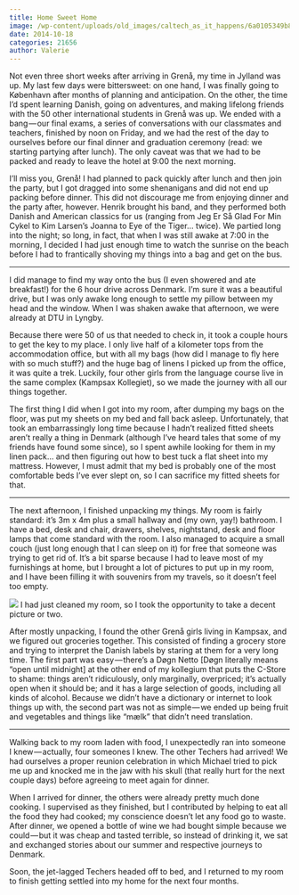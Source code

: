 ```yaml
---
title: Home Sweet Home
image: /wp-content/uploads/old_images/caltech_as_it_happens/6a0105349b8251970b01bb079634bf970d.jpg
date: 2014-10-18
categories: 21656
author: Valerie
---
```


Not even three short weeks after arriving in Grenå, my time in Jylland was up. My last few days were bittersweet: on one hand, I was finally going to København after months of planning and anticipation. On the other, the time I’d spent learning Danish, going on adventures, and making lifelong friends with the 50 other international students in Grenå was up. We ended with a bang — our final exams, a series of conversations with our classmates and teachers, finished by noon on Friday, and we had the rest of the day to ourselves before our final dinner and graduation ceremony (read: we starting partying after lunch). The only caveat was that we had to be packed and ready to leave the hotel at 9:00 the next morning.

I’ll miss you, Grenå!
I had planned to pack quickly after lunch and then join the party, but I got dragged into some shenanigans and did not end up packing before dinner. This did not discourage me from enjoying dinner and the party after, however. Henrik brought his band, and they performed both Danish and American classics for us (ranging from Jeg Er Så Glad For Min Cykel to Kim Larsen’s Joanna to Eye of the Tiger… twice). We partied long into the night; so long, in fact, that when I was still awake at 7:00 in the morning, I decided I had just enough time to watch the sunrise on the beach before I had to frantically shoving my things into a bag and get on the bus.

---

I did manage to find my way onto the bus (I even showered and ate breakfast!) for the 6 hour drive across Denmark. I’m sure it was a beautiful drive, but I was only awake long enough to settle my pillow between my head and the window. When I was shaken awake that afternoon, we were already at DTU in Lyngby.

Because there were 50 of us that needed to check in, it took a couple hours to get the key to my place. I only live half of a kilometer tops from the accommodation office, but with all my bags (how did I manage to fly here with so much stuff?) and the huge bag of linens I picked up from the office, it was quite a trek. Luckily, four other girls from the language course live in the same complex (Kampsax Kollegiet), so we made the journey with all our things together.

The first thing I did when I got into my room, after dumping my bags on the floor, was put my sheets on my bed and fall back asleep. Unfortunately, that took an embarrassingly long time because I hadn’t realized fitted sheets aren’t really a thing in Denmark (although I’ve heard tales that some of my friends have found some since), so I spent awhile looking for them in my linen pack… and then figuring out how to best tuck a flat sheet into my mattress. However, I must admit that my bed is probably one of the most comfortable beds I’ve ever slept on, so I can sacrifice my fitted sheets for that.

---

The next afternoon, I finished unpacking my things. My room is fairly standard: it’s 3m x 4m plus a small hallway and (my own, yay!) bathroom. I have a bed, desk and chair, drawers, shelves, nightstand, desk and floor lamps that come standard with the room. I also managed to acquire a small couch (just long enough that I can sleep on it) for free that someone was trying to get rid of. It’s a bit sparse because I had to leave most of my furnishings at home, but I brought a lot of pictures to put up in my room, and I have been filling it with souvenirs from my travels, so it doesn’t feel too empty.


![](/old_images/caltech_as_it_happens/6a0105349b8251970b01b7c6f10b38970b.jpg)
I had just cleaned my room, so I took the opportunity to take a decent picture or two.

After mostly unpacking, I found the other Grenå girls living in Kampsax, and we figured out groceries together. This consisted of finding a grocery store and trying to interpret the Danish labels by staring at them for a very long time. The first part was easy — there’s a Døgn Netto [Døgn literally means “open until midnight] at the other end of my kollegium that puts the C-Store to shame: things aren’t ridiculously, only marginally, overpriced; it’s actually open when it should be; and it has a large selection of goods, including all kinds of alcohol. Because we didn’t have a dictionary or internet to look things up with, the second part was not as simple — we ended up being fruit and vegetables and things like “mælk” that didn’t need translation.

---

Walking back to my room laden with food, I unexpectedly ran into someone I knew — actually, four someones I knew. The other Techers had arrived! We had ourselves a proper reunion celebration in which Michael tried to pick me up and knocked me in the jaw with his skull (that really hurt for the next couple days) before agreeing to meet again for dinner.

When I arrived for dinner, the others were already pretty much done cooking. I supervised as they finished, but I contributed by helping to eat all the food they had cooked; my conscience doesn’t let any food go to waste. After dinner, we opened a bottle of wine we had bought simple because we could — but it was cheap and tasted terrible, so instead of drinking it, we sat and exchanged stories about our summer and respective journeys to Denmark.

Soon, the jet-lagged Techers headed off to bed, and I returned to my room to finish getting settled into my home for the next four months.

